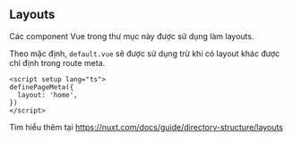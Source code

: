 ## Layouts

Các component Vue trong thư mục này được sử dụng làm layouts.

Theo mặc định, `default.vue` sẽ được sử dụng trừ khi có layout khác được chỉ định trong route meta.

```vue
<script setup lang="ts">
definePageMeta({
  layout: 'home',
})
</script>
```

Tìm hiểu thêm tại https://nuxt.com/docs/guide/directory-structure/layouts